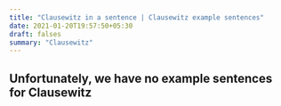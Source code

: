 ```yaml
---
title: "Clausewitz in a sentence | Clausewitz example sentences"
date: 2021-01-20T19:57:50+05:30
draft: falses
summary: "Clausewitz"
---
```

## Unfortunately, we have no example sentences for Clausewitz                 
